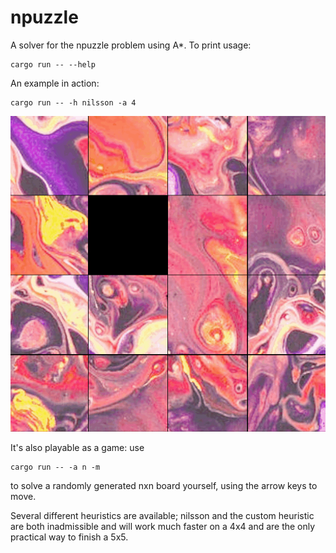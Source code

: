 # npuzzle

A solver for the npuzzle problem using A*. To print usage:

```
cargo run -- --help
```

An example in action:
```
cargo run -- -h nilsson -a 4
```
![4x4 solution with nillson heuristic](assets/4x4.gif)

It's also playable as a game: use
```
cargo run -- -a n -m
```
to solve a randomly generated nxn board yourself, using the arrow keys to move.

Several different heuristics are available; nilsson and the custom heuristic are both inadmissible and will work much faster on a 4x4 and are the only practical way to finish a 5x5.
